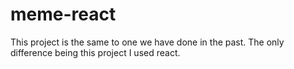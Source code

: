 # meme-react
This project is the same to one we have done in the past. The only difference being this project I used react. 
